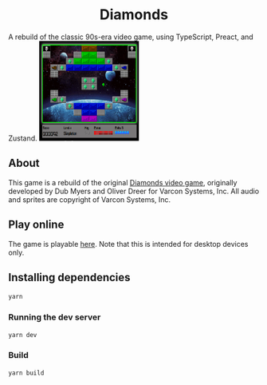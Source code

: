 <p align="center">
  <h1 style="text-align: center;" align="center">Diamonds</h1>
  A rebuild of the classic 90s-era video game, using TypeScript, Preact, and Zustand.

  <a href="https://jshor.github.io/diamonds/">
    <img src="https://raw.githubusercontent.com/jshor/diamonds/master/src/assets/screenshot.png" width="200" height="200" />
  </a>
</p>

## About

This game is a rebuild of the original [Diamonds video game](https://en.wikipedia.org/wiki/Diamonds_(video_game)), originally developed by Dub Myers and Oliver Dreer for Varcon Systems, Inc. All audio and sprites are copyright of Varcon Systems, Inc.

## Play online

The game is playable [here](https://jshor.github.io/diamonds/). Note that this is intended for desktop devices only.

## Installing dependencies

```sh
yarn
```

### Running the dev server

```sh
yarn dev
```

### Build

```sh
yarn build
```